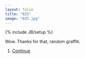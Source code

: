 ```yaml
---
layout: folio
title: "025"
image: "025.jpg"
---
```

{% include JB/setup %}

<div class="copy">
	<p>Wow. Thanks for that, random graffiti.</p>
</div>

<div class="choice">
	<ol>
		<li><a href="026.html">Continue</a></li>
	</ol>
</div>